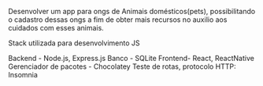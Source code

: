 Desenvolver um app para ongs de Animais domésticos(pets), possibilitando o cadastro dessas ongs a fim de obter mais recursos no auxilio aos cuidados com esses animais.

Stack utilizada para desenvolvimento JS

Backend - Node.js, Express.js
Banco - SQLite
Frontend-  React, ReactNative
Gerenciador de pacotes - Chocolatey
Teste de rotas, protocolo HTTP: Insomnia

